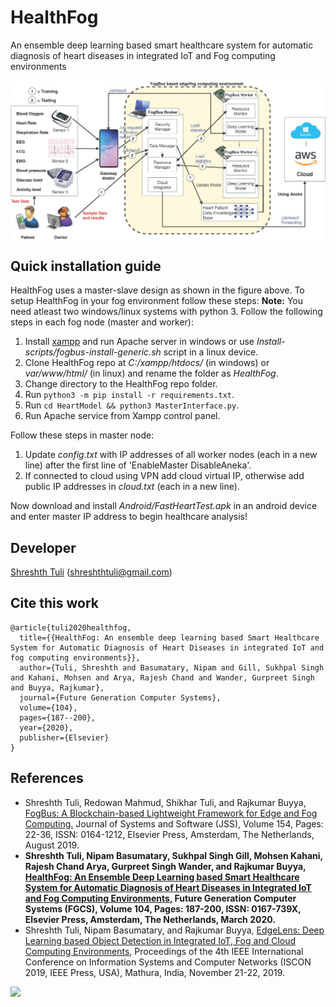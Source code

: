 # HealthFog
An ensemble deep learning based smart healthcare system for automatic diagnosis of heart diseases in integrated IoT and Fog computing environments
<div align="center">
<img src="https://github.com/Cloudslab/HealthFog/blob/master/HeartModel/fog-arch.jpg" width="700" align="middle">
</div>

## Quick installation guide
HealthFog uses a master-slave design as shown in the figure above. To setup HealthFog in your fog environment follow these steps:
<b>Note:</b> You need atleast two windows/linux systems with python 3. Follow the following steps in each fog node (master and worker):
1. Install [xampp](https://www.apachefriends.org/xampp-files/7.2.30/xampp-windows-x64-7.2.30-0-VC15-installer.exe) and run Apache server in windows or use <i>Install-scripts/fogbus-install-generic.sh</i> script in a linux device.
2. Clone HealthFog repo at <i>C:/xampp/htdocs/</i> (in windows) or <i>var/www/html/</i> (in linux) and rename the folder as *HealthFog*.
3. Change directory to the HealthFog repo folder.
4. Run ```python3 -m pip install -r requirements.txt```.
5. Run ```cd HeartModel && python3 MasterInterface.py```.
6. Run Apache service from Xampp control panel.

Follow these steps in master node:
1. Update <i>config.txt</i> with IP addresses of all worker nodes (each in a new line) after the first line of 'EnableMaster DisableAneka'. 
2. If connected to cloud using VPN add cloud virtual IP, otherwise add public IP addresses in <i>cloud.txt</i> (each in a new line).

Now download and install <i>Android/FastHeartTest.apk</i> in an android device and enter master IP address to begin healthcare analysis!

## Developer

[Shreshth Tuli](https://www.github.com/shreshthtuli) (shreshthtuli@gmail.com)

## Cite this work
```
@article{tuli2020healthfog,
  title={{HealthFog: An ensemble deep learning based Smart Healthcare System for Automatic Diagnosis of Heart Diseases in integrated IoT and fog computing environments}},
  author={Tuli, Shreshth and Basumatary, Nipam and Gill, Sukhpal Singh and Kahani, Mohsen and Arya, Rajesh Chand and Wander, Gurpreet Singh and Buyya, Rajkumar},
  journal={Future Generation Computer Systems},
  volume={104},
  pages={187--200},
  year={2020},
  publisher={Elsevier}
}
```

## References
* Shreshth Tuli, Redowan Mahmud, Shikhar Tuli, and Rajkumar Buyya, [FogBus: A Blockchain-based Lightweight Framework for Edge and Fog Computing.](http://buyya.com/papers/FogBus-JSS.pdf) Journal of Systems and Software (JSS), Volume 154, Pages: 22-36, ISSN: 0164-1212, Elsevier Press, Amsterdam, The Netherlands, August 2019.
* **Shreshth Tuli, Nipam Basumatary, Sukhpal Singh Gill, Mohsen Kahani, Rajesh Chand Arya, Gurpreet Singh Wander, and Rajkumar Buyya, [HealthFog: An Ensemble Deep Learning based Smart Healthcare System for Automatic Diagnosis of Heart Diseases in Integrated IoT and Fog Computing Environments](http://buyya.com/papers/HealthFog.pdf), Future Generation Computer Systems (FGCS), Volume 104, Pages: 187-200, ISSN: 0167-739X, Elsevier Press, Amsterdam, The Netherlands, March 2020.**
* Shreshth Tuli, Nipam Basumatary, and Rajkumar Buyya, [EdgeLens: Deep Learning based Object Detection in Integrated IoT, Fog and Cloud Computing Environments](http://buyya.com/papers/EdgeLensAnekaCloud2019.pdf), Proceedings of the 4th IEEE International Conference on Information Systems and Computer Networks (ISCON 2019, IEEE Press, USA), Mathura, India, November 21-22, 2019.

[![](http://www.cloudbus.org/logo/cloudbuslogo-v5a.png)](http://cloudbus.org/)
